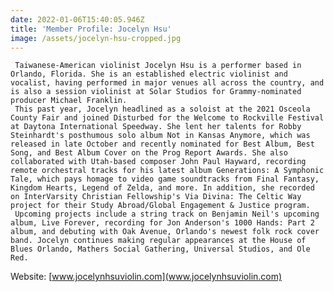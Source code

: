 ```yaml
---
date: 2022-01-06T15:40:05.946Z
title: 'Member Profile: Jocelyn Hsu'
image: /assets/jocelyn-hsu-cropped.jpg
---
```

     Taiwanese-American violinist Jocelyn Hsu is a performer based in Orlando, Florida. She is an established electric violinist and vocalist, having performed in major venues all across the country, and is also a session violinist at Solar Studios for Grammy-nominated producer Michael Franklin.
     This past year, Jocelyn headlined as a soloist at the 2021 Osceola County Fair and joined Disturbed for the Welcome to Rockville Festival at Daytona International Speedway. She lent her talents for Robby Steinhardt's posthumous solo album Not in Kansas Anymore, which was released in late October and recently nominated for Best Album, Best Song, and Best Album Cover on the Prog Report Awards. She also collaborated with Utah-based composer John Paul Hayward, recording remote orchestral tracks for his latest album Generations: A Symphonic Tale, which pays homage to video game soundtracks from Final Fantasy, Kingdom Hearts, Legend of Zelda, and more. In addition, she recorded on InterVarsity Christian Fellowship's Via Divina: The Celtic Way project for their Study Abroad/Global Engagement & Justice program.
     Upcoming projects include a string track on Benjamin Neil's upcoming album, Live Forever, recording for Jon Anderson's 1000 Hands: Part 2 album, and debuting with Oak Avenue, Orlando's newest folk rock cover band. Jocelyn continues making regular appearances at the House of Blues Orlando, Mathers Social Gathering, Universal Studios, and Ole Red. 

Website: [www.jocelynhsuviolin.com](www.jocelynhsuviolin.com)
